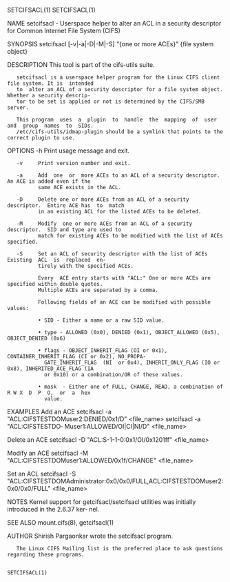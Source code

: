 SETCIFSACL(1)                                                                            SETCIFSACL(1)

NAME
       setcifsacl - Userspace helper to alter an ACL in a security descriptor for Common Internet File
       System (CIFS)

SYNOPSIS
          setcifsacl [-v|-a|-D|-M|-S] "{one or more ACEs}" {file system object}

DESCRIPTION
       This tool is part of the cifs-utils suite.

       setcifsacl is a userspace helper program for the Linux CIFS client file system. It is  intended
       to  alter an ACL of a security descriptor for a file system object. Whether a security descrip‐
       tor to be set is applied or not is determined by the CIFS/SMB server.

       This program  uses  a  plugin  to  handle  the  mapping  of  user  and  group  names  to  SIDs.
       /etc/cifs-utils/idmap-plugin should be a symlink that points to the correct plugin to use.

OPTIONS
       -h     Print usage message and exit.

       -v     Print version number and exit.

       -a     Add  one  or  more ACEs to an ACL of a security descriptor.  An ACE is added even if the
              same ACE exists in the ACL.

       -D     Delete one or more ACEs from an ACL of a security descriptor.  Entire ACE has  to  match
              in an existing ACL for the listed ACEs to be deleted.

       -M     Modify  one or more ACEs from an ACL of a security descriptor.  SID and type are used to
              match for existing ACEs to be modified with the list of ACEs specified.

       -S     Set an ACL of security descriptor with the list of ACEs Existing  ACL  is  replaced  en‐
              tirely with the specified ACEs.

              Every  ACE entry starts with "ACL:" One or more ACEs are specified within double quotes.
              Multiple ACEs are separated by a comma.

              Following fields of an ACE can be modified with possible values:

              • SID - Either a name or a raw SID value.

              • type - ALLOWED (0x0), DENIED (0x1), OBJECT_ALLOWED (0x5), OBJECT_DENIED (0x6)

              • flags - OBJECT_INHERIT_FLAG (OI or 0x1), CONTAINER_INHERIT_FLAG (CI or 0x2), NO_PROPA‐
                GATE_INHERIT_FLAG  (NI  or 0x4), INHERIT_ONLY_FLAG (IO or 0x8), INHERITED_ACE_FLAG (IA
                or 0x10) or a combination/OR of these values.

              • mask  - Either one of FULL, CHANGE, READ, a combination of R W X  D  P  O,  or  a  hex
                value.

EXAMPLES
   Add an ACE
          setcifsacl -a "ACL:CIFSTESTDOMuser2:DENIED/0x1/D" <file_name> setcifsacl -a "ACL:CIFSTESTDO‐
          Muser1:ALLOWED/OI|CI|NI/D" <file_name>

   Delete an ACE
          setcifsacl -D "ACL:S-1-1-0:0x1/OI/0x1201ff" <file_name>

   Modify an ACE
          setcifsacl -M "ACL:CIFSTESTDOMuser1:ALLOWED/0x1f/CHANGE" <file_name>

   Set an ACL
          setcifsacl -S  "ACL:CIFSTESTDOMAdministrator:0x0/0x0/FULL,ACL:CIFSTESTDOMuser2:0x0/0x0/FULL"
          <file_name>

NOTES
       Kernel  support for getcifsacl/setcifsacl utilities was initially introduced in the 2.6.37 ker‐
       nel.

SEE ALSO
       mount.cifs(8), getcifsacl(1)

AUTHOR
       Shirish Pargaonkar wrote the setcifsacl program.

       The Linux CIFS Mailing list is the preferred place to ask questions regarding these programs.

                                                                                         SETCIFSACL(1)
